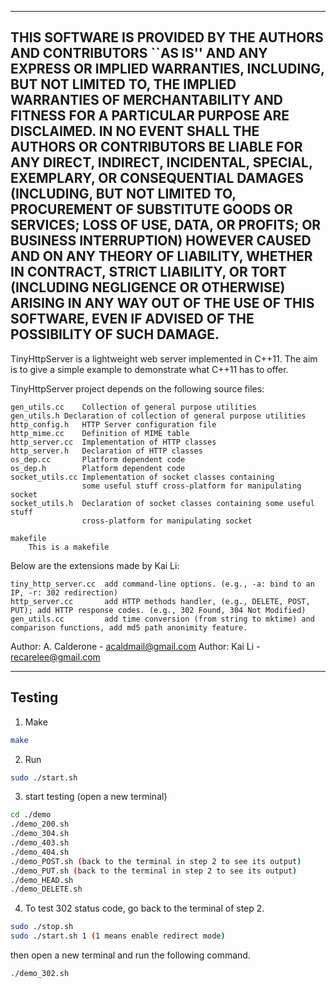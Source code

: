 -------------------------------------------------------------------------------
THIS SOFTWARE IS PROVIDED BY THE AUTHORS AND CONTRIBUTORS ``AS IS'' AND
ANY EXPRESS OR IMPLIED WARRANTIES, INCLUDING, BUT NOT LIMITED TO, THE
IMPLIED WARRANTIES OF MERCHANTABILITY AND FITNESS FOR A PARTICULAR PURPOSE
ARE DISCLAIMED.  IN NO EVENT SHALL THE AUTHORS OR CONTRIBUTORS BE LIABLE
FOR ANY DIRECT, INDIRECT, INCIDENTAL, SPECIAL, EXEMPLARY, OR CONSEQUENTIAL
DAMAGES (INCLUDING, BUT NOT LIMITED TO, PROCUREMENT OF SUBSTITUTE GOODS
OR SERVICES; LOSS OF USE, DATA, OR PROFITS; OR BUSINESS INTERRUPTION)
HOWEVER CAUSED AND ON ANY THEORY OF LIABILITY, WHETHER IN CONTRACT, STRICT
LIABILITY, OR TORT (INCLUDING NEGLIGENCE OR OTHERWISE) ARISING IN ANY WAY
OUT OF THE USE OF THIS SOFTWARE, EVEN IF ADVISED OF THE POSSIBILITY OF
SUCH DAMAGE.
-------------------------------------------------------------------------------

TinyHttpServer is a lightweight web server implemented in C++11.
The aim is to give a simple example to demonstrate what 
C++11 has to offer.

TinyHttpServer project depends on the following source files:
```
gen_utils.cc	Collection of general purpose utilities
gen_utils.h	Declaration of collection of general purpose utilities
http_config.h   HTTP Server configuration file
http_mime.cc	Definition of MIME table
http_server.cc  Implementation of HTTP classes
http_server.h   Declaration of HTTP classes
os_dep.cc       Platform dependent code
os_dep.h        Platform dependent code
socket_utils.cc Implementation of socket classes containing 
                some useful stuff cross-platform for manipulating socket
socket_utils.h  Declaration of socket classes containing some useful stuff 
                cross-platform for manipulating socket 
```
```
makefile
    This is a makefile 
```

Below are the extensions made by Kai Li:
```
tiny_http_server.cc  add command-line options. (e.g., -a: bind to an IP, -r: 302 redirection)
http_server.cc       add HTTP methods handler, (e.g., DELETE, POST, PUT); add HTTP response codes. (e.g., 302 Found, 304 Not Modified)
gen_utils.cc         add time conversion (from string to mktime) and comparison functions, add md5 path anonimity feature.
```
Author: A. Calderone - acaldmail@gmail.com
Author: Kai Li - recarelee@gmail.com

-------------------------------------------------------------------------------
Testing
-------------------------------------------------------------------------------
1. Make
```bash
make
```

2. Run
```bash
sudo ./start.sh
```

3. start testing (open a new terminal)
```bash
cd ./demo
./demo_200.sh
./demo_304.sh
./demo_403.sh
./demo_404.sh
./demo_POST.sh (back to the terminal in step 2 to see its output)
./demo_PUT.sh (back to the terminal in step 2 to see its output)
./demo_HEAD.sh
./demo_DELETE.sh
```

4. To test 302 status code, go back to the terminal of step 2.
```bash
sudo ./stop.sh
sudo ./start.sh 1 (1 means enable redirect mode)
```
then open a new terminal and run the following command.
```bash
./demo_302.sh
```
